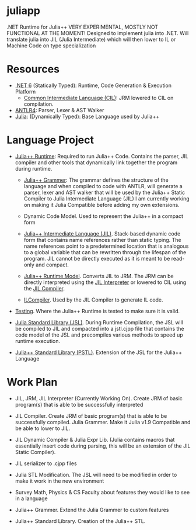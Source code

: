# juliapp
.NET Runtime for Julia++
VERY EXPERIMENTAL, MOSTLY NOT FUNCTIONAL AT THE MOMENT!
Designed to implement julia into .NET. Will translate julia into JIL (Julia Intermediate) which will then lower to IL or Machine Code on type specialization

# Resources
* [.NET 6](https://dotnet.microsoft.com/en-us/learn/dotnet/what-is-dotnet ".NET6 Documentation Link") (Statically Typed): Runtime, Code Generation & Execution Platform 
   * [Common Intermediate Language (CIL)](https://en.wikipedia.org/wiki/Common_Intermediate_Language "CIL Documentation Link"): JRM lowered to CIL on compilation.
* [ANTLR4](http://antlr4/ "Antlr Link"): Parser, Lexer & AST Walker
* [Julia](https://julialang.org/ "Julia Link"): (Dynamically Typed): Base Language used by Julia++

# Language Project
* [Julia++ Runtime](https://github.com/HyperSphereStudio/juliapp/tree/master/runtime "Julia++ Runtime Link"): Required to run Julia++ Code. Contains the parser, JIL compiler and other tools that dynamically link together the program during runtime. 

  * [Julia++ Grammer](https://github.com/HyperSphereStudio/juliapp/blob/master/runtime/parse/generated/Julia.g4 "Julia++ Grammer Link"): The grammar defines the structure of the language and when compiled to code with ANTLR, will generate a parser, lexer and AST walker that will be used by the Julia++ Static Compiler to Julia Intermediate Language (JIL) I am currently working on making it Julia Compatible before adding my own extensions.

  * Dynamic Code Model. Used to represent the Julia++ in a compact form

  * [Julia++ Intermediate Language (JIL)](https://github.com/HyperSphereStudio/juliapp/tree/master/runtime/core/JIL "JIL Link"). Stack-based dynamic code form that contains name references rather than static typing. The name references point to a predetermined location that is analogous to a global variable that can be rewritten through the lifespan of the program. JIL cannot be directly executed as it is meant to be read-only and compact.

  * [Julia++ Runtime Model](https://github.com/HyperSphereStudio/juliapp/tree/master/runtime/core/Runtime "JRM Link"). Converts JIL to JRM. The JRM can be directly interpreted using the [JIL Interpreter](https://github.com/HyperSphereStudio/juliapp/blob/master/runtime/core/JIL/Interpreter.cs "JIL Interpreter Link") or lowered to CIL using the [JIL Compiler](https://github.com/HyperSphereStudio/juliapp/blob/master/runtime/core/JIL/Compiler.cs "JIL Compiler Link"). 

  * [ILCompiler](https://github.com/HyperSphereStudio/juliapp/tree/master/runtime/ILCompiler, "ILCompiler Link"). Used by the JIL Compiler to generate IL code.

* [Testing](https://github.com/HyperSphereStudio/juliapp/tree/master/test "Testing Link"). Where the Julia++ Runtime is tested to make sure it is valid.

* [Julia Standard Library (JSL)](https://github.com/JuliaLang/julia/tree/master/base "JSL Link"). During Runtime Compilation, the JSL will be compiled to JIL and compacted into a jstl.cjpp file that contains the code model of the JSL and precompiles various methods to speed up runtime execution.

* [Julia++ Standard Library (PSTL)](https://github.com/HyperSphereStudio/juliapp/tree/master/stlib "PSTL Link"). Extension of the JSL for the Julia++ Language

# Work Plan
* JIL, JRM, JIL Interpreter (Currently Working On). Create JRM of basic program(s) that is able to be successfully interpreted

* JIL Compiler.  Create JRM of basic program(s) that is able to be successfully compiled.
Julia Grammer. Make it Julia v1.9 Compatible and be able to lower to JIL.

* JIL Dynamic Compiler & Julia Expr Lib. (Julia contains macros that essentially insert code during parsing, this will be an extension of the JIL Static Compiler).

* JIL serializer to .cjpp files

* Julia STL Modification. The JSL will need to be modified in order to make it work in the new environment

* Survey Math, Physics & CS Faculty about features they would like to see in a language

* Julia++ Grammer. Extend the Julia Grammer to custom features

* Julia++ Standard Library. Creation of the Julia++ STL. 



